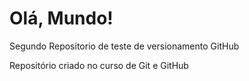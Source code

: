 # Olá, Mundo!
 Segundo Repositorio de teste de versionamento GitHub

 Repositório criado no curso de Git e GitHub
